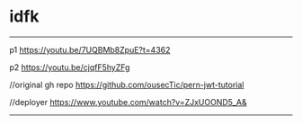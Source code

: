 # idfk

---
p1
https://youtu.be/7UQBMb8ZpuE?t=4362

p2
https://youtu.be/cjqfF5hyZFg

//original gh repo
https://github.com/ousecTic/pern-jwt-tutorial

//deployer
https://www.youtube.com/watch?v=ZJxUOOND5_A&

---